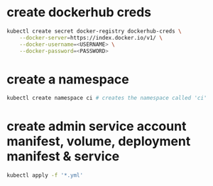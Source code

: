 # create dockerhub creds

```bash
kubectl create secret docker-registry dockerhub-creds \
    --docker-server=https://index.docker.io/v1/ \
    --docker-username=<USERNAME> \
    --docker-password=<PASSWORD>
```

# create a namespace

```bash
kubectl create namespace ci # creates the namespace called 'ci'
```

# create admin service account manifest, volume, deployment manifest & service

```bash
kubectl apply -f '*.yml'
```
